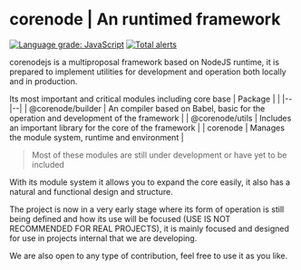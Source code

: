 # corenode | An runtimed framework
[![Language grade: JavaScript](https://img.shields.io/lgtm/grade/javascript/g/ragestudio/nodecore.svg?logo=lgtm&logoWidth=18)](https://lgtm.com/projects/g/ragestudio/nodecore/context:javascript)
[![Total alerts](https://img.shields.io/lgtm/alerts/g/ragestudio/nodecore.svg?logo=lgtm&logoWidth=18)](https://lgtm.com/projects/g/ragestudio/nodecore/alerts/)

corenodejs is a multiproposal framework based on NodeJS runtime, it is prepared to implement utilities for development and operation both locally and in production.

Its most important and critical modules including core base
| Package |  |
|--|--|
| @corenode/builder | An compiler based on Babel, basic for the operation and development of the framework |
| @corenode/utils | Includes an important library for the core of the framework |
| corenode | Manages the module system, runtime and environment |

> Most of these modules are still under development or have yet to be included

With its module system it allows you to expand the core easily, it also has a natural and functional design and structure.

The project is now in a very early stage where its form of operation is still being defined and how its use will be focused (USE IS NOT RECOMMENDED FOR REAL PROJECTS), it is mainly focused and designed for use in projects internal that we are developing.

We are also open to any type of contribution, feel free to use it as you like.
